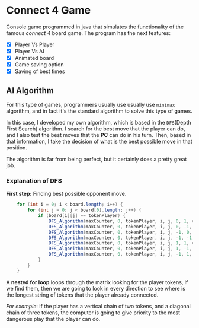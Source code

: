 # Connect 4 Game
Console game programmed in java that simulates the functionality of the famous _connect 4_ board game. The program has the next features: 
- [X] Player Vs Player
- [X] Player Vs AI
- [X] Animated board
- [X] Game saving option
- [X] Saving of best times

## AI Algorithm
For this type of games, programmers usually use usually use `minimax` algorithm, and in fact it's the standard algorithm to solve this type of games.

In this case, I developed my own algorithm, which is based in the `DFS`(Depth First Search) algorithm. I search for the best move that the player can do, and I also test the best moves that the **PC** can do in his turn. Then, based in that information, I take the decision of what is the best possible move in that position.

The algorithm is far from being perfect, but it certainly does a pretty great job.

### Explanation of DFS
**First step:** Finding best possible opponent move.
```java
    for (int i = 0; i < board.length; i++) {
        for (int j = 0; j < board[0].length; j++) {
            if (board[i][j] == tokenPlayer) {
                DFS_Algorithm(maxCounter, 0, tokenPlayer, i, j, 0, 1, coords);
                DFS_Algorithm(maxCounter, 0, tokenPlayer, i, j, 0, -1, coords);
                DFS_Algorithm(maxCounter, 0, tokenPlayer, i, j, -1, 0, coords);
                DFS_Algorithm(maxCounter, 0, tokenPlayer, i, j, -1, -1, coords);
                DFS_Algorithm(maxCounter, 0, tokenPlayer, i, j, 1, 1, coords);
                DFS_Algorithm(maxCounter, 0, tokenPlayer, i, j, 1, -1, coords);
                DFS_Algorithm(maxCounter, 0, tokenPlayer, i, j, -1, 1, coords);
            }
        }
    }   
```
A **nested for loop** loops through the matrix looking for the player tokens, if we find them, then we are going to look in every direction to see where is the longest string of tokens that the player already connected.

*For example*: If the player has a vertical chain of two tokens, and a diagonal chain of three tokens, the computer is going to give priority to the most dangerous play that the player can do.
